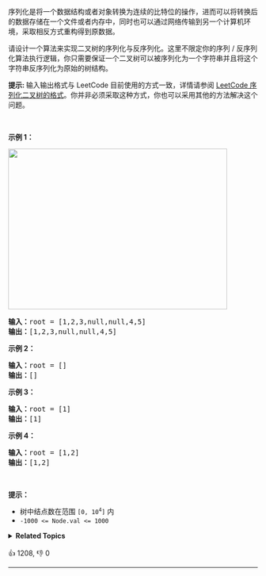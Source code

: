 <p>序列化是将一个数据结构或者对象转换为连续的比特位的操作，进而可以将转换后的数据存储在一个文件或者内存中，同时也可以通过网络传输到另一个计算机环境，采取相反方式重构得到原数据。</p>

<p>请设计一个算法来实现二叉树的序列化与反序列化。这里不限定你的序列 / 反序列化算法执行逻辑，你只需要保证一个二叉树可以被序列化为一个字符串并且将这个字符串反序列化为原始的树结构。</p>

<p><strong>提示: </strong>输入输出格式与 LeetCode 目前使用的方式一致，详情请参阅&nbsp;<a href="https://support.leetcode.cn/hc/kb/article/1567641/">LeetCode 序列化二叉树的格式</a>。你并非必须采取这种方式，你也可以采用其他的方法解决这个问题。</p>

<p>&nbsp;</p>

<p><strong>示例 1：</strong></p> 
<img alt="" src="https://assets.leetcode.com/uploads/2020/09/15/serdeser.jpg" style="width: 442px; height: 324px;" /> 
<pre>
<strong>输入：</strong>root = [1,2,3,null,null,4,5]
<strong>输出：</strong>[1,2,3,null,null,4,5]
</pre>

<p><strong>示例 2：</strong></p>

<pre>
<strong>输入：</strong>root = []
<strong>输出：</strong>[]
</pre>

<p><strong>示例 3：</strong></p>

<pre>
<strong>输入：</strong>root = [1]
<strong>输出：</strong>[1]
</pre>

<p><strong>示例 4：</strong></p>

<pre>
<strong>输入：</strong>root = [1,2]
<strong>输出：</strong>[1,2]
</pre>

<p>&nbsp;</p>

<p><strong>提示：</strong></p>

<ul> 
 <li>树中结点数在范围 <code>[0, 10<sup>4</sup>]</code> 内</li> 
 <li><code>-1000 &lt;= Node.val &lt;= 1000</code></li> 
</ul>

<details><summary><strong>Related Topics</strong></summary>树 | 深度优先搜索 | 广度优先搜索 | 设计 | 字符串 | 二叉树</details><br>

<div>👍 1208, 👎 0<span style='float: right;'></span></div>

<div id="labuladong"><hr>

</div>

